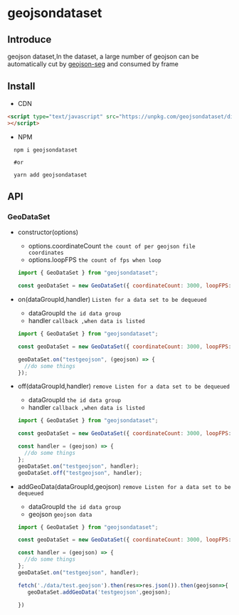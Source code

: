 # geojsondataset

## Introduce

geojson dataset,In the dataset, a large number of geojson can be automatically cut by [geojson-seg](https://github.com/deyihu/geojson-seg) and consumed by frame

## Install

- CDN

```html
<script type="text/javascript" src="https://unpkg.com/geojsondataset/dist/geojsondataset.js"
></script>
```

- NPM

```shell
  npm i geojsondataset

  #or

  yarn add geojsondataset
```

## API

### GeoDataSet

- constructor(options)

  - options.coordinateCount `the count of per geojson file coordinates`
  - options.loopFPS `the count of fps when loop`

  ```js
  import { GeoDataSet } from "geojsondataset";

  const geoDataSet = new GeoDataSet({ coordinateCount: 3000, loopFPS: 2 });
  ```

- on(dataGroupId,handler) `Listen for a data set to be dequeued`

  - dataGroupId `the id data group`
  - handler `callback ,when data is listed`

  ```js
  import { GeoDataSet } from "geojsondataset";

  const geoDataSet = new GeoDataSet({ coordinateCount: 3000, loopFPS: 2 });

  geoDataSet.on("testgeojson", (geojson) => {
    //do some things
  });
  ```

- off(dataGroupId,handler) `remove Listen for a data set to be dequeued`

  - dataGroupId `the id data group`
  - handler `callback ,when data is listed`

  ```js
  import { GeoDataSet } from "geojsondataset";

  const geoDataSet = new GeoDataSet({ coordinateCount: 3000, loopFPS: 2 });

  const handler = (geojson) => {
    //do some things
  };
  geoDataSet.on("testgeojson", handler);
  geoDataSet.off("testgeojson", handler);
  ```
- addGeoData(dataGroupId,geojson) `remove Listen for a data set to be dequeued`

  - dataGroupId `the id data group`
  - geojson `geojson data`

  ```js
  import { GeoDataSet } from "geojsondataset";

  const geoDataSet = new GeoDataSet({ coordinateCount: 3000, loopFPS: 2 });

  const handler = (geojson) => {
    //do some things
  };
  geoDataSet.on("testgeojson", handler);

  fetch('./data/test.geojson').then(res=>res.json()).then(geojson=>{
     geoDataSet.addGeoData('testgeojson',geojson);

  })
  ```
